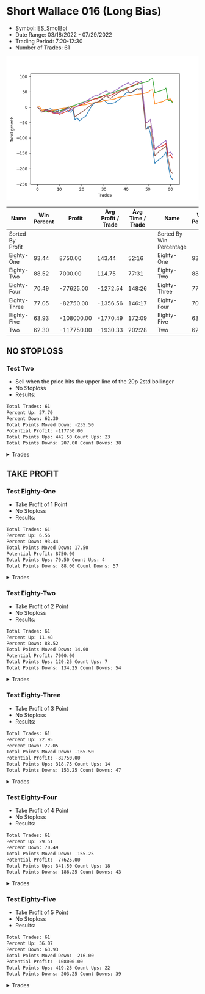 # Short Wallace 016 (Long Bias)
- Symbol: ES_SmolBoi
- Date Range: 03/18/2022 - 07/29/2022
- Trading Period: 7:20-12:30
- Number of Trades: 61

![Plot](ShortWallace016ES_SmolBoi(LongBias).png)

| Name | Win Percent | Profit | Avg Profit / Trade | Avg Time / Trade |      | Name | Win Percent | Profit | Avg Profit / Trade | Avg Time / Trade |
| ---- | ----------- | ------ | ------------------ | ---------------- | ---- | ---- | ----------- | ------ | ------------------ | ---------------- |
| Sorted By <br> Profit | | | | | | Sorted By <br> Win Percentage ||||
| Eighty-One | 93.44 | 8750.00 | 143.44 | 52:16 |     | Eighty-One | 93.44 | 8750.00 | 143.44 | 52:16 |
| Eighty-Two | 88.52 | 7000.00 | 114.75 | 77:31 |     | Eighty-Two | 88.52 | 7000.00 | 114.75 | 77:31 |
| Eighty-Four | 70.49 | -77625.00 | -1272.54 | 148:26 |     | Eighty-Three | 77.05 | -82750.00 | -1356.56 | 146:17 |
| Eighty-Three | 77.05 | -82750.00 | -1356.56 | 146:17 |     | Eighty-Four | 70.49 | -77625.00 | -1272.54 | 148:26 |
| Eighty-Five | 63.93 | -108000.00 | -1770.49 | 172:09 |     | Eighty-Five | 63.93 | -108000.00 | -1770.49 | 172:09 |
| Two | 62.30 | -117750.00 | -1930.33 | 202:28 |     | Two | 62.30 | -117750.00 | -1930.33 | 202:28 |

## NO STOPLOSS

### Test Two
* Sell when the price hits the upper line of the 20p 2std bollinger
* No Stoploss
* Results:
```
Total Trades: 61
Percent Up: 37.70
Percent Down: 62.30
Total Points Moved Down: -235.50
Potential Profit: -117750.00
Total Points Ups: 442.50 Count Ups: 23
Total Points Downs: 207.00 Count Downs: 38
```

<details><summary>Trades</summary>

<code>In: 2022-03-18 09:33:00		Out: 2022-03-18 10:02:55		Total Position Time: 29:55		Total Move Down: -5.50		Total to Date: -5.50</code> <br />
<code>In: 2022-03-18 12:13:00		Out: 2022-03-18 12:42:55		Total Position Time: 29:55		Total Move Down: -10.75		Total to Date: -16.25</code> <br />
<code>In: 2022-03-24 08:34:00		Out: 2022-03-24 09:03:10		Total Position Time: 29:10		Total Move Down: 2.50		Total to Date: -13.75</code> <br />
<code>In: 2022-03-24 12:29:00		Out: 2022-03-24 12:42:05		Total Position Time: 13:05		Total Move Down: 6.50		Total to Date: -7.25</code> <br />
<code>In: 2022-03-29 12:15:00		Out: 2022-03-29 12:27:50		Total Position Time: 12:50		Total Move Down: 0.75		Total to Date: -6.50</code> <br />
<code>In: 2022-04-04 08:57:00		Out: 2022-04-04 09:11:30		Total Position Time: 14:30		Total Move Down: 1.75		Total to Date: -4.75</code> <br />
<code>In: 2022-04-04 10:35:00		Out: 2022-04-04 11:04:55		Total Position Time: 29:55		Total Move Down: -4.50		Total to Date: -9.25</code> <br />
<code>In: 2022-04-04 11:31:00		Out: 2022-04-04 12:00:55		Total Position Time: 29:55		Total Move Down: -3.00		Total to Date: -12.25</code> <br />
<code>In: 2022-04-08 08:05:00		Out: 2022-04-08 08:20:10		Total Position Time: 15:10		Total Move Down: 5.00		Total to Date: -7.25</code> <br />
<code>In: 2022-04-13 09:27:00		Out: 2022-04-13 09:56:55		Total Position Time: 29:55		Total Move Down: -4.75		Total to Date: -12.00</code> <br />
<code>In: 2022-04-19 12:20:00		Out: 2022-04-19 12:42:25		Total Position Time: 22:25		Total Move Down: 0.50		Total to Date: -11.50</code> <br />
<code>In: 2022-04-19 12:21:00		Out: 2022-04-19 12:42:25		Total Position Time: 21:25		Total Move Down: -1.00		Total to Date: -12.50</code> <br />
<code>In: 2022-04-27 09:32:00		Out: 2022-04-27 10:00:10		Total Position Time: 28:10		Total Move Down: 7.00		Total to Date: -5.50</code> <br />
<code>In: 2022-04-28 11:54:00		Out: 2022-04-28 12:23:55		Total Position Time: 29:55		Total Move Down: -8.25		Total to Date: -13.75</code> <br />
<code>In: 2022-05-03 08:11:00		Out: 2022-05-03 08:39:10		Total Position Time: 28:10		Total Move Down: -3.00		Total to Date: -16.75</code> <br />
<code>In: 2022-05-03 10:19:00		Out: 2022-05-03 10:28:05		Total Position Time: 09:05		Total Move Down: 8.50		Total to Date: -8.25</code> <br />
<code>In: 2022-05-04 11:58:00		Out: 2022-05-04 12:27:55		Total Position Time: 29:55		Total Move Down: -32.75		Total to Date: -41.00</code> <br />
<code>In: 2022-05-16 08:57:00		Out: 2022-05-16 09:11:35		Total Position Time: 14:35		Total Move Down: 6.25		Total to Date: -34.75</code> <br />
<code>In: 2022-05-16 10:16:00		Out: 2022-05-16 10:45:55		Total Position Time: 29:55		Total Move Down: -10.00		Total to Date: -44.75</code> <br />
<code>In: 2022-05-16 11:35:00		Out: 2022-05-16 11:45:35		Total Position Time: 10:35		Total Move Down: 6.25		Total to Date: -38.50</code> <br />
<code>In: 2022-05-17 09:48:00		Out: 2022-05-17 10:01:10		Total Position Time: 13:10		Total Move Down: 5.00		Total to Date: -33.50</code> <br />
<code>In: 2022-05-17 10:20:00		Out: 2022-05-17 10:42:05		Total Position Time: 22:05		Total Move Down: 5.00		Total to Date: -28.50</code> <br />
<code>In: 2022-05-19 08:45:00		Out: 2022-05-19 08:56:05		Total Position Time: 11:05		Total Move Down: 14.25		Total to Date: -14.25</code> <br />
<code>In: 2022-05-19 08:46:00		Out: 2022-05-19 08:56:05		Total Position Time: 10:05		Total Move Down: 11.75		Total to Date: -2.50</code> <br />
<code>In: 2022-05-19 11:56:00		Out: 2022-05-19 12:14:05		Total Position Time: 18:05		Total Move Down: 9.75		Total to Date: 7.25</code> <br />
<code>In: 2022-05-25 12:13:00		Out: 2022-05-25 12:22:50		Total Position Time: 09:50		Total Move Down: 7.25		Total to Date: 14.50</code> <br />
<code>In: 2022-05-27 12:11:00		Out: 2022-05-27 12:36:55		Total Position Time: 25:55		Total Move Down: 1.25		Total to Date: 15.75</code> <br />
<code>In: 2022-05-31 08:58:00		Out: 2022-05-31 09:15:05		Total Position Time: 17:05		Total Move Down: 1.25		Total to Date: 17.00</code> <br />
<code>In: 2022-05-31 09:06:00		Out: 2022-05-31 09:15:05		Total Position Time: 09:05		Total Move Down: 8.75		Total to Date: 25.75</code> <br />
<code>In: 2022-06-02 08:54:00		Out: 2022-06-02 09:23:55		Total Position Time: 29:55		Total Move Down: -2.00		Total to Date: 23.75</code> <br />
<code>In: 2022-06-02 08:55:00		Out: 2022-06-02 09:24:55		Total Position Time: 29:55		Total Move Down: -7.75		Total to Date: 16.00</code> <br />
<code>In: 2022-06-02 09:32:00		Out: 2022-06-02 10:01:55		Total Position Time: 29:55		Total Move Down: -4.25		Total to Date: 11.75</code> <br />
<code>In: 2022-06-07 07:41:00		Out: 2022-06-07 08:04:45		Total Position Time: 23:45		Total Move Down: -0.75		Total to Date: 11.00</code> <br />
<code>In: 2022-06-07 11:17:00		Out: 2022-06-07 11:43:25		Total Position Time: 26:25		Total Move Down: 2.00		Total to Date: 13.00</code> <br />
<code>In: 2022-06-21 12:04:00		Out: 2022-06-21 12:18:35		Total Position Time: 14:35		Total Move Down: 1.75		Total to Date: 14.75</code> <br />
<code>In: 2022-06-22 11:12:00		Out: 2022-06-22 11:26:15		Total Position Time: 14:15		Total Move Down: 5.00		Total to Date: 19.75</code> <br />
<code>In: 2022-06-27 07:54:00		Out: 2022-06-27 08:09:45		Total Position Time: 15:45		Total Move Down: 5.25		Total to Date: 25.00</code> <br />
<code>In: 2022-06-27 07:59:00		Out: 2022-06-27 08:09:45		Total Position Time: 10:45		Total Move Down: 7.75		Total to Date: 32.75</code> <br />
<code>In: 2022-06-30 09:29:00		Out: 2022-06-30 09:50:45		Total Position Time: 21:45		Total Move Down: 4.00		Total to Date: 36.75</code> <br />
<code>In: 2022-06-30 09:34:00		Out: 2022-06-30 09:50:45		Total Position Time: 16:45		Total Move Down: 9.75		Total to Date: 46.50</code> <br />
<code>In: 2022-07-01 11:28:00		Out: 2022-07-01 11:54:35		Total Position Time: 26:35		Total Move Down: 0.25		Total to Date: 46.75</code> <br />
<code>In: 2022-07-01 11:29:00		Out: 2022-07-01 11:54:35		Total Position Time: 25:35		Total Move Down: -1.00		Total to Date: 45.75</code> <br />
<code>In: 2022-07-05 11:43:00		Out: 2022-07-05 12:01:15		Total Position Time: 18:15		Total Move Down: 3.75		Total to Date: 49.50</code> <br />
<code>In: 2022-07-07 12:18:00		Out: 2022-07-07 12:28:30		Total Position Time: 10:30		Total Move Down: 4.50		Total to Date: 54.00</code> <br />
<code>In: 2022-07-07 12:20:00		Out: 2022-07-07 12:28:30		Total Position Time: 08:30		Total Move Down: 5.50		Total to Date: 59.50</code> <br />
<code>In: 2022-07-08 07:33:00		Out: 2022-07-08 07:52:40		Total Position Time: 19:40		Total Move Down: 0.50		Total to Date: 60.00</code> <br />
<code>In: 2022-07-08 11:40:00		Out: 2022-07-08 11:54:00		Total Position Time: 14:00		Total Move Down: 2.00		Total to Date: 62.00</code> <br />
<code>In: 2022-07-14 11:25:00		Out: 2022-07-15 10:05:00		Total Position Time: 1360:00		Total Move Down: -67.25		Total to Date: -5.25</code> <br />
<code>In: 2022-07-14 11:27:00		Out: 2022-07-15 10:07:00		Total Position Time: 1360:00		Total Move Down: -67.00		Total to Date: -72.25</code> <br />
<code>In: 2022-07-15 08:13:00		Out: 2022-07-15 09:12:00		Total Position Time: 59:00		Total Move Down: 9.50		Total to Date: -62.75</code> <br />
<code>In: 2022-07-19 08:37:00		Out: 2022-07-20 07:17:00		Total Position Time: 1360:00		Total Move Down: -23.00		Total to Date: -85.75</code> <br />
<code>In: 2022-07-19 09:36:00		Out: 2022-07-20 08:16:00		Total Position Time: 1360:00		Total Move Down: -50.50		Total to Date: -136.25</code> <br />
<code>In: 2022-07-19 10:46:00		Out: 2022-07-20 09:26:00		Total Position Time: 1360:00		Total Move Down: -46.50		Total to Date: -182.75</code> <br />
<code>In: 2022-07-20 07:39:00		Out: 2022-07-20 09:48:00		Total Position Time: 129:00		Total Move Down: 6.75		Total to Date: -176.00</code> <br />
<code>In: 2022-07-25 08:37:00		Out: 2022-07-25 10:37:00		Total Position Time: 120:00		Total Move Down: 6.50		Total to Date: -169.50</code> <br />
<code>In: 2022-07-27 08:05:00		Out: 2022-07-27 11:07:00		Total Position Time: 182:00		Total Move Down: 5.25		Total to Date: -164.25</code> <br />
<code>In: 2022-07-27 08:07:00		Out: 2022-07-27 10:08:00		Total Position Time: 121:00		Total Move Down: 6.75		Total to Date: -157.50</code> <br />
<code>In: 2022-07-27 11:48:00		Out: 2022-07-28 06:54:00		Total Position Time: 1146:00		Total Move Down: 11.00		Total to Date: -146.50</code> <br />
<code>In: 2022-07-28 10:40:00		Out: 2022-07-29 09:20:00		Total Position Time: 1360:00		Total Move Down: -41.25		Total to Date: -187.75</code> <br />
<code>In: 2022-07-28 10:45:00		Out: 2022-07-29 09:25:00		Total Position Time: 1360:00		Total Move Down: -38.50		Total to Date: -226.25</code> <br />
<code>In: 2022-07-29 10:57:00		Out: 2022-07-29 12:59:00		Total Position Time: 122:00		Total Move Down: -9.25		Total to Date: -235.50</code> <br />


</details>

## TAKE PROFIT

### Test Eighty-One
* Take Profit of 1 Point
* No Stoploss
* Results:
```
Total Trades: 61
Percent Up: 6.56
Percent Down: 93.44
Total Points Moved Down: 17.50
Potential Profit: 8750.00
Total Points Ups: 70.50 Count Ups: 4
Total Points Downs: 88.00 Count Downs: 57
```

<details><summary>Trades</summary>

<code>In: 2022-03-18 09:33:00		Out: 2022-03-18 09:33:25		Total Position Time: 00:25		Total Move Down: 1.25		Total to Date: 1.25</code> <br />
<code>In: 2022-03-18 12:13:00		Out: 2022-03-18 12:42:55		Total Position Time: 29:55		Total Move Down: -10.75		Total to Date: -9.50</code> <br />
<code>In: 2022-03-24 08:34:00		Out: 2022-03-24 08:34:10		Total Position Time: 00:10		Total Move Down: 1.00		Total to Date: -8.50</code> <br />
<code>In: 2022-03-24 12:29:00		Out: 2022-03-24 12:31:55		Total Position Time: 02:55		Total Move Down: 1.25		Total to Date: -7.25</code> <br />
<code>In: 2022-03-29 12:15:00		Out: 2022-03-29 12:44:55		Total Position Time: 29:55		Total Move Down: -4.00		Total to Date: -11.25</code> <br />
<code>In: 2022-04-04 08:57:00		Out: 2022-04-04 09:00:15		Total Position Time: 03:15		Total Move Down: 0.75		Total to Date: -10.50</code> <br />
<code>In: 2022-04-04 10:35:00		Out: 2022-04-04 10:37:20		Total Position Time: 02:20		Total Move Down: 1.00		Total to Date: -9.50</code> <br />
<code>In: 2022-04-04 11:31:00		Out: 2022-04-04 11:31:40		Total Position Time: 00:40		Total Move Down: 0.75		Total to Date: -8.75</code> <br />
<code>In: 2022-04-08 08:05:00		Out: 2022-04-08 08:06:25		Total Position Time: 01:25		Total Move Down: 1.00		Total to Date: -7.75</code> <br />
<code>In: 2022-04-13 09:27:00		Out: 2022-04-13 09:27:20		Total Position Time: 00:20		Total Move Down: 2.00		Total to Date: -5.75</code> <br />
<code>In: 2022-04-19 12:20:00		Out: 2022-04-19 12:20:40		Total Position Time: 00:40		Total Move Down: 1.00		Total to Date: -4.75</code> <br />
<code>In: 2022-04-19 12:21:00		Out: 2022-04-19 12:43:45		Total Position Time: 22:45		Total Move Down: 1.00		Total to Date: -3.75</code> <br />
<code>In: 2022-04-27 09:32:00		Out: 2022-04-27 09:33:05		Total Position Time: 01:05		Total Move Down: 1.00		Total to Date: -2.75</code> <br />
<code>In: 2022-04-28 11:54:00		Out: 2022-04-28 11:54:20		Total Position Time: 00:20		Total Move Down: 1.50		Total to Date: -1.25</code> <br />
<code>In: 2022-05-03 08:11:00		Out: 2022-05-03 08:11:10		Total Position Time: 00:10		Total Move Down: 2.50		Total to Date: 1.25</code> <br />
<code>In: 2022-05-03 10:19:00		Out: 2022-05-03 10:19:30		Total Position Time: 00:30		Total Move Down: 0.75		Total to Date: 2.00</code> <br />
<code>In: 2022-05-04 11:58:00		Out: 2022-05-04 11:58:45		Total Position Time: 00:45		Total Move Down: 1.25		Total to Date: 3.25</code> <br />
<code>In: 2022-05-16 08:57:00		Out: 2022-05-16 08:57:25		Total Position Time: 00:25		Total Move Down: 0.75		Total to Date: 4.00</code> <br />
<code>In: 2022-05-16 10:16:00		Out: 2022-05-16 10:17:55		Total Position Time: 01:55		Total Move Down: 1.00		Total to Date: 5.00</code> <br />
<code>In: 2022-05-16 11:35:00		Out: 2022-05-16 11:35:25		Total Position Time: 00:25		Total Move Down: 1.25		Total to Date: 6.25</code> <br />
<code>In: 2022-05-17 09:48:00		Out: 2022-05-17 09:48:10		Total Position Time: 00:10		Total Move Down: 1.00		Total to Date: 7.25</code> <br />
<code>In: 2022-05-17 10:20:00		Out: 2022-05-17 10:22:55		Total Position Time: 02:55		Total Move Down: 0.75		Total to Date: 8.00</code> <br />
<code>In: 2022-05-19 08:45:00		Out: 2022-05-19 08:45:15		Total Position Time: 00:15		Total Move Down: 2.50		Total to Date: 10.50</code> <br />
<code>In: 2022-05-19 08:46:00		Out: 2022-05-19 08:53:35		Total Position Time: 07:35		Total Move Down: 2.25		Total to Date: 12.75</code> <br />
<code>In: 2022-05-19 11:56:00		Out: 2022-05-19 11:57:00		Total Position Time: 01:00		Total Move Down: 1.00		Total to Date: 13.75</code> <br />
<code>In: 2022-05-25 12:13:00		Out: 2022-05-25 12:15:05		Total Position Time: 02:05		Total Move Down: 1.00		Total to Date: 14.75</code> <br />
<code>In: 2022-05-27 12:11:00		Out: 2022-05-27 12:16:20		Total Position Time: 05:20		Total Move Down: 1.00		Total to Date: 15.75</code> <br />
<code>In: 2022-05-31 08:58:00		Out: 2022-05-31 09:14:55		Total Position Time: 16:55		Total Move Down: 1.00		Total to Date: 16.75</code> <br />
<code>In: 2022-05-31 09:06:00		Out: 2022-05-31 09:06:20		Total Position Time: 00:20		Total Move Down: 1.25		Total to Date: 18.00</code> <br />
<code>In: 2022-06-02 08:54:00		Out: 2022-06-02 08:54:30		Total Position Time: 00:30		Total Move Down: 3.50		Total to Date: 21.50</code> <br />
<code>In: 2022-06-02 08:55:00		Out: 2022-06-02 08:55:30		Total Position Time: 00:30		Total Move Down: 0.75		Total to Date: 22.25</code> <br />
<code>In: 2022-06-02 09:32:00		Out: 2022-06-02 09:43:30		Total Position Time: 11:30		Total Move Down: 1.25		Total to Date: 23.50</code> <br />
<code>In: 2022-06-07 07:41:00		Out: 2022-06-07 08:05:40		Total Position Time: 24:40		Total Move Down: 0.75		Total to Date: 24.25</code> <br />
<code>In: 2022-06-07 11:17:00		Out: 2022-06-07 11:19:20		Total Position Time: 02:20		Total Move Down: 1.25		Total to Date: 25.50</code> <br />
<code>In: 2022-06-21 12:04:00		Out: 2022-06-21 12:06:10		Total Position Time: 02:10		Total Move Down: 1.25		Total to Date: 26.75</code> <br />
<code>In: 2022-06-22 11:12:00		Out: 2022-06-22 11:21:35		Total Position Time: 09:35		Total Move Down: 3.75		Total to Date: 30.50</code> <br />
<code>In: 2022-06-27 07:54:00		Out: 2022-06-27 08:01:20		Total Position Time: 07:20		Total Move Down: 1.75		Total to Date: 32.25</code> <br />
<code>In: 2022-06-27 07:59:00		Out: 2022-06-27 07:59:10		Total Position Time: 00:10		Total Move Down: 1.00		Total to Date: 33.25</code> <br />
<code>In: 2022-06-30 09:29:00		Out: 2022-06-30 09:36:40		Total Position Time: 07:40		Total Move Down: 1.25		Total to Date: 34.50</code> <br />
<code>In: 2022-06-30 09:34:00		Out: 2022-06-30 09:34:40		Total Position Time: 00:40		Total Move Down: 1.00		Total to Date: 35.50</code> <br />
<code>In: 2022-07-01 11:28:00		Out: 2022-07-01 11:29:00		Total Position Time: 01:00		Total Move Down: 1.25		Total to Date: 36.75</code> <br />
<code>In: 2022-07-01 11:29:00		Out: 2022-07-01 11:29:10		Total Position Time: 00:10		Total Move Down: 1.25		Total to Date: 38.00</code> <br />
<code>In: 2022-07-05 11:43:00		Out: 2022-07-05 11:44:10		Total Position Time: 01:10		Total Move Down: 1.25		Total to Date: 39.25</code> <br />
<code>In: 2022-07-07 12:18:00		Out: 2022-07-07 12:24:15		Total Position Time: 06:15		Total Move Down: 1.25		Total to Date: 40.50</code> <br />
<code>In: 2022-07-07 12:20:00		Out: 2022-07-07 12:22:55		Total Position Time: 02:55		Total Move Down: 1.00		Total to Date: 41.50</code> <br />
<code>In: 2022-07-08 07:33:00		Out: 2022-07-08 07:53:00		Total Position Time: 20:00		Total Move Down: 0.75		Total to Date: 42.25</code> <br />
<code>In: 2022-07-08 11:40:00		Out: 2022-07-08 11:40:20		Total Position Time: 00:20		Total Move Down: 1.00		Total to Date: 43.25</code> <br />
<code>In: 2022-07-14 11:25:00		Out: 2022-07-14 11:46:00		Total Position Time: 21:00		Total Move Down: 1.25		Total to Date: 44.50</code> <br />
<code>In: 2022-07-14 11:27:00		Out: 2022-07-14 11:46:00		Total Position Time: 19:00		Total Move Down: 1.75		Total to Date: 46.25</code> <br />
<code>In: 2022-07-15 08:13:00		Out: 2022-07-15 08:31:00		Total Position Time: 18:00		Total Move Down: 2.00		Total to Date: 48.25</code> <br />
<code>In: 2022-07-19 08:37:00		Out: 2022-07-19 08:50:00		Total Position Time: 13:00		Total Move Down: 7.00		Total to Date: 55.25</code> <br />
<code>In: 2022-07-19 09:36:00		Out: 2022-07-19 10:19:00		Total Position Time: 43:00		Total Move Down: 1.00		Total to Date: 56.25</code> <br />
<code>In: 2022-07-19 10:46:00		Out: 2022-07-20 09:26:00		Total Position Time: 1360:00		Total Move Down: -46.50		Total to Date: 9.75</code> <br />
<code>In: 2022-07-20 07:39:00		Out: 2022-07-20 09:46:00		Total Position Time: 127:00		Total Move Down: 3.50		Total to Date: 13.25</code> <br />
<code>In: 2022-07-25 08:37:00		Out: 2022-07-25 08:52:00		Total Position Time: 15:00		Total Move Down: 2.00		Total to Date: 15.25</code> <br />
<code>In: 2022-07-27 08:05:00		Out: 2022-07-27 08:18:00		Total Position Time: 13:00		Total Move Down: 1.50		Total to Date: 16.75</code> <br />
<code>In: 2022-07-27 08:07:00		Out: 2022-07-27 08:20:00		Total Position Time: 13:00		Total Move Down: 2.50		Total to Date: 19.25</code> <br />
<code>In: 2022-07-27 11:48:00		Out: 2022-07-28 06:48:00		Total Position Time: 1140:00		Total Move Down: 5.50		Total to Date: 24.75</code> <br />
<code>In: 2022-07-28 10:40:00		Out: 2022-07-28 11:08:00		Total Position Time: 28:00		Total Move Down: 1.00		Total to Date: 25.75</code> <br />
<code>In: 2022-07-28 10:45:00		Out: 2022-07-28 11:06:00		Total Position Time: 21:00		Total Move Down: 1.00		Total to Date: 26.75</code> <br />
<code>In: 2022-07-29 10:57:00		Out: 2022-07-29 12:59:00		Total Position Time: 122:00		Total Move Down: -9.25		Total to Date: 17.50</code> <br />


</details>

### Test Eighty-Two
* Take Profit of 2 Point
* No Stoploss
* Results:
```
Total Trades: 61
Percent Up: 11.48
Percent Down: 88.52
Total Points Moved Down: 14.00
Potential Profit: 7000.00
Total Points Ups: 120.25 Count Ups: 7
Total Points Downs: 134.25 Count Downs: 54
```

<details><summary>Trades</summary>

<code>In: 2022-03-18 09:33:00		Out: 2022-03-18 10:02:55		Total Position Time: 29:55		Total Move Down: -5.50		Total to Date: -5.50</code> <br />
<code>In: 2022-03-18 12:13:00		Out: 2022-03-18 12:42:55		Total Position Time: 29:55		Total Move Down: -10.75		Total to Date: -16.25</code> <br />
<code>In: 2022-03-24 08:34:00		Out: 2022-03-24 08:34:20		Total Position Time: 00:20		Total Move Down: 1.75		Total to Date: -14.50</code> <br />
<code>In: 2022-03-24 12:29:00		Out: 2022-03-24 12:32:20		Total Position Time: 03:20		Total Move Down: 2.25		Total to Date: -12.25</code> <br />
<code>In: 2022-03-29 12:15:00		Out: 2022-03-29 12:44:55		Total Position Time: 29:55		Total Move Down: -4.00		Total to Date: -16.25</code> <br />
<code>In: 2022-04-04 08:57:00		Out: 2022-04-04 09:04:35		Total Position Time: 07:35		Total Move Down: 1.75		Total to Date: -14.50</code> <br />
<code>In: 2022-04-04 10:35:00		Out: 2022-04-04 10:41:20		Total Position Time: 06:20		Total Move Down: 2.00		Total to Date: -12.50</code> <br />
<code>In: 2022-04-04 11:31:00		Out: 2022-04-04 12:00:55		Total Position Time: 29:55		Total Move Down: -3.00		Total to Date: -15.50</code> <br />
<code>In: 2022-04-08 08:05:00		Out: 2022-04-08 08:06:35		Total Position Time: 01:35		Total Move Down: 2.00		Total to Date: -13.50</code> <br />
<code>In: 2022-04-13 09:27:00		Out: 2022-04-13 09:27:20		Total Position Time: 00:20		Total Move Down: 2.00		Total to Date: -11.50</code> <br />
<code>In: 2022-04-19 12:20:00		Out: 2022-04-19 12:43:30		Total Position Time: 23:30		Total Move Down: 2.00		Total to Date: -9.50</code> <br />
<code>In: 2022-04-19 12:21:00		Out: 2022-04-19 12:45:25		Total Position Time: 24:25		Total Move Down: 3.00		Total to Date: -6.50</code> <br />
<code>In: 2022-04-27 09:32:00		Out: 2022-04-27 09:33:50		Total Position Time: 01:50		Total Move Down: 2.25		Total to Date: -4.25</code> <br />
<code>In: 2022-04-28 11:54:00		Out: 2022-04-28 11:54:30		Total Position Time: 00:30		Total Move Down: 2.75		Total to Date: -1.50</code> <br />
<code>In: 2022-05-03 08:11:00		Out: 2022-05-03 08:11:10		Total Position Time: 00:10		Total Move Down: 2.50		Total to Date: 1.00</code> <br />
<code>In: 2022-05-03 10:19:00		Out: 2022-05-03 10:23:35		Total Position Time: 04:35		Total Move Down: 3.25		Total to Date: 4.25</code> <br />
<code>In: 2022-05-04 11:58:00		Out: 2022-05-04 11:58:50		Total Position Time: 00:50		Total Move Down: 1.75		Total to Date: 6.00</code> <br />
<code>In: 2022-05-16 08:57:00		Out: 2022-05-16 09:06:00		Total Position Time: 09:00		Total Move Down: 3.25		Total to Date: 9.25</code> <br />
<code>In: 2022-05-16 10:16:00		Out: 2022-05-16 10:18:00		Total Position Time: 02:00		Total Move Down: 2.50		Total to Date: 11.75</code> <br />
<code>In: 2022-05-16 11:35:00		Out: 2022-05-16 11:35:35		Total Position Time: 00:35		Total Move Down: 2.75		Total to Date: 14.50</code> <br />
<code>In: 2022-05-17 09:48:00		Out: 2022-05-17 09:51:15		Total Position Time: 03:15		Total Move Down: 2.25		Total to Date: 16.75</code> <br />
<code>In: 2022-05-17 10:20:00		Out: 2022-05-17 10:23:10		Total Position Time: 03:10		Total Move Down: 2.00		Total to Date: 18.75</code> <br />
<code>In: 2022-05-19 08:45:00		Out: 2022-05-19 08:45:15		Total Position Time: 00:15		Total Move Down: 2.50		Total to Date: 21.25</code> <br />
<code>In: 2022-05-19 08:46:00		Out: 2022-05-19 08:53:35		Total Position Time: 07:35		Total Move Down: 2.25		Total to Date: 23.50</code> <br />
<code>In: 2022-05-19 11:56:00		Out: 2022-05-19 11:57:25		Total Position Time: 01:25		Total Move Down: 1.75		Total to Date: 25.25</code> <br />
<code>In: 2022-05-25 12:13:00		Out: 2022-05-25 12:15:30		Total Position Time: 02:30		Total Move Down: 2.25		Total to Date: 27.50</code> <br />
<code>In: 2022-05-27 12:11:00		Out: 2022-05-27 12:38:10		Total Position Time: 27:10		Total Move Down: 2.00		Total to Date: 29.50</code> <br />
<code>In: 2022-05-31 08:58:00		Out: 2022-05-31 09:15:10		Total Position Time: 17:10		Total Move Down: 3.00		Total to Date: 32.50</code> <br />
<code>In: 2022-05-31 09:06:00		Out: 2022-05-31 09:06:50		Total Position Time: 00:50		Total Move Down: 2.00		Total to Date: 34.50</code> <br />
<code>In: 2022-06-02 08:54:00		Out: 2022-06-02 08:54:30		Total Position Time: 00:30		Total Move Down: 3.50		Total to Date: 38.00</code> <br />
<code>In: 2022-06-02 08:55:00		Out: 2022-06-02 08:56:10		Total Position Time: 01:10		Total Move Down: 2.75		Total to Date: 40.75</code> <br />
<code>In: 2022-06-02 09:32:00		Out: 2022-06-02 09:43:45		Total Position Time: 11:45		Total Move Down: 2.00		Total to Date: 42.75</code> <br />
<code>In: 2022-06-07 07:41:00		Out: 2022-06-07 08:05:50		Total Position Time: 24:50		Total Move Down: 2.00		Total to Date: 44.75</code> <br />
<code>In: 2022-06-07 11:17:00		Out: 2022-06-07 11:19:40		Total Position Time: 02:40		Total Move Down: 1.75		Total to Date: 46.50</code> <br />
<code>In: 2022-06-21 12:04:00		Out: 2022-06-21 12:18:45		Total Position Time: 14:45		Total Move Down: 2.25		Total to Date: 48.75</code> <br />
<code>In: 2022-06-22 11:12:00		Out: 2022-06-22 11:21:35		Total Position Time: 09:35		Total Move Down: 3.75		Total to Date: 52.50</code> <br />
<code>In: 2022-06-27 07:54:00		Out: 2022-06-27 08:03:20		Total Position Time: 09:20		Total Move Down: 2.00		Total to Date: 54.50</code> <br />
<code>In: 2022-06-27 07:59:00		Out: 2022-06-27 08:01:15		Total Position Time: 02:15		Total Move Down: 2.75		Total to Date: 57.25</code> <br />
<code>In: 2022-06-30 09:29:00		Out: 2022-06-30 09:37:05		Total Position Time: 08:05		Total Move Down: 2.75		Total to Date: 60.00</code> <br />
<code>In: 2022-06-30 09:34:00		Out: 2022-06-30 09:35:05		Total Position Time: 01:05		Total Move Down: 2.00		Total to Date: 62.00</code> <br />
<code>In: 2022-07-01 11:28:00		Out: 2022-07-01 11:29:05		Total Position Time: 01:05		Total Move Down: 2.00		Total to Date: 64.00</code> <br />
<code>In: 2022-07-01 11:29:00		Out: 2022-07-01 11:29:20		Total Position Time: 00:20		Total Move Down: 1.75		Total to Date: 65.75</code> <br />
<code>In: 2022-07-05 11:43:00		Out: 2022-07-05 11:47:40		Total Position Time: 04:40		Total Move Down: 2.00		Total to Date: 67.75</code> <br />
<code>In: 2022-07-07 12:18:00		Out: 2022-07-07 12:25:05		Total Position Time: 07:05		Total Move Down: 3.00		Total to Date: 70.75</code> <br />
<code>In: 2022-07-07 12:20:00		Out: 2022-07-07 12:24:15		Total Position Time: 04:15		Total Move Down: 2.25		Total to Date: 73.00</code> <br />
<code>In: 2022-07-08 07:33:00		Out: 2022-07-08 07:53:50		Total Position Time: 20:50		Total Move Down: 3.25		Total to Date: 76.25</code> <br />
<code>In: 2022-07-08 11:40:00		Out: 2022-07-08 11:53:55		Total Position Time: 13:55		Total Move Down: 1.75		Total to Date: 78.00</code> <br />
<code>In: 2022-07-14 11:25:00		Out: 2022-07-14 12:11:00		Total Position Time: 46:00		Total Move Down: 1.75		Total to Date: 79.75</code> <br />
<code>In: 2022-07-14 11:27:00		Out: 2022-07-14 11:52:00		Total Position Time: 25:00		Total Move Down: 2.25		Total to Date: 82.00</code> <br />
<code>In: 2022-07-15 08:13:00		Out: 2022-07-15 08:31:00		Total Position Time: 18:00		Total Move Down: 2.00		Total to Date: 84.00</code> <br />
<code>In: 2022-07-19 08:37:00		Out: 2022-07-19 08:50:00		Total Position Time: 13:00		Total Move Down: 7.00		Total to Date: 91.00</code> <br />
<code>In: 2022-07-19 09:36:00		Out: 2022-07-19 10:21:00		Total Position Time: 45:00		Total Move Down: 2.00		Total to Date: 93.00</code> <br />
<code>In: 2022-07-19 10:46:00		Out: 2022-07-20 09:26:00		Total Position Time: 1360:00		Total Move Down: -46.50		Total to Date: 46.50</code> <br />
<code>In: 2022-07-20 07:39:00		Out: 2022-07-20 09:46:00		Total Position Time: 127:00		Total Move Down: 3.50		Total to Date: 50.00</code> <br />
<code>In: 2022-07-25 08:37:00		Out: 2022-07-25 08:52:00		Total Position Time: 15:00		Total Move Down: 2.00		Total to Date: 52.00</code> <br />
<code>In: 2022-07-27 08:05:00		Out: 2022-07-27 08:20:00		Total Position Time: 15:00		Total Move Down: 2.25		Total to Date: 54.25</code> <br />
<code>In: 2022-07-27 08:07:00		Out: 2022-07-27 08:20:00		Total Position Time: 13:00		Total Move Down: 2.50		Total to Date: 56.75</code> <br />
<code>In: 2022-07-27 11:48:00		Out: 2022-07-28 06:48:00		Total Position Time: 1140:00		Total Move Down: 5.50		Total to Date: 62.25</code> <br />
<code>In: 2022-07-28 10:40:00		Out: 2022-07-29 09:20:00		Total Position Time: 1360:00		Total Move Down: -41.25		Total to Date: 21.00</code> <br />
<code>In: 2022-07-28 10:45:00		Out: 2022-07-28 11:07:00		Total Position Time: 22:00		Total Move Down: 2.25		Total to Date: 23.25</code> <br />
<code>In: 2022-07-29 10:57:00		Out: 2022-07-29 12:59:00		Total Position Time: 122:00		Total Move Down: -9.25		Total to Date: 14.00</code> <br />


</details>

### Test Eighty-Three
* Take Profit of 3 Point
* No Stoploss
* Results:
```
Total Trades: 61
Percent Up: 22.95
Percent Down: 77.05
Total Points Moved Down: -165.50
Potential Profit: -82750.00
Total Points Ups: 318.75 Count Ups: 14
Total Points Downs: 153.25 Count Downs: 47
```

<details><summary>Trades</summary>

<code>In: 2022-03-18 09:33:00		Out: 2022-03-18 10:02:55		Total Position Time: 29:55		Total Move Down: -5.50		Total to Date: -5.50</code> <br />
<code>In: 2022-03-18 12:13:00		Out: 2022-03-18 12:42:55		Total Position Time: 29:55		Total Move Down: -10.75		Total to Date: -16.25</code> <br />
<code>In: 2022-03-24 08:34:00		Out: 2022-03-24 09:03:15		Total Position Time: 29:15		Total Move Down: 3.00		Total to Date: -13.25</code> <br />
<code>In: 2022-03-24 12:29:00		Out: 2022-03-24 12:32:40		Total Position Time: 03:40		Total Move Down: 3.00		Total to Date: -10.25</code> <br />
<code>In: 2022-03-29 12:15:00		Out: 2022-03-29 12:44:55		Total Position Time: 29:55		Total Move Down: -4.00		Total to Date: -14.25</code> <br />
<code>In: 2022-04-04 08:57:00		Out: 2022-04-04 09:26:55		Total Position Time: 29:55		Total Move Down: 0.25		Total to Date: -14.00</code> <br />
<code>In: 2022-04-04 10:35:00		Out: 2022-04-04 11:04:55		Total Position Time: 29:55		Total Move Down: -4.50		Total to Date: -18.50</code> <br />
<code>In: 2022-04-04 11:31:00		Out: 2022-04-04 12:00:55		Total Position Time: 29:55		Total Move Down: -3.00		Total to Date: -21.50</code> <br />
<code>In: 2022-04-08 08:05:00		Out: 2022-04-08 08:06:50		Total Position Time: 01:50		Total Move Down: 2.75		Total to Date: -18.75</code> <br />
<code>In: 2022-04-13 09:27:00		Out: 2022-04-13 09:56:55		Total Position Time: 29:55		Total Move Down: -4.75		Total to Date: -23.50</code> <br />
<code>In: 2022-04-19 12:20:00		Out: 2022-04-19 12:43:55		Total Position Time: 23:55		Total Move Down: 3.00		Total to Date: -20.50</code> <br />
<code>In: 2022-04-19 12:21:00		Out: 2022-04-19 12:45:25		Total Position Time: 24:25		Total Move Down: 3.00		Total to Date: -17.50</code> <br />
<code>In: 2022-04-27 09:32:00		Out: 2022-04-27 09:33:55		Total Position Time: 01:55		Total Move Down: 2.75		Total to Date: -14.75</code> <br />
<code>In: 2022-04-28 11:54:00		Out: 2022-04-28 11:54:40		Total Position Time: 00:40		Total Move Down: 3.50		Total to Date: -11.25</code> <br />
<code>In: 2022-05-03 08:11:00		Out: 2022-05-03 08:13:25		Total Position Time: 02:25		Total Move Down: 3.00		Total to Date: -8.25</code> <br />
<code>In: 2022-05-03 10:19:00		Out: 2022-05-03 10:23:35		Total Position Time: 04:35		Total Move Down: 3.25		Total to Date: -5.00</code> <br />
<code>In: 2022-05-04 11:58:00		Out: 2022-05-04 12:03:45		Total Position Time: 05:45		Total Move Down: 4.00		Total to Date: -1.00</code> <br />
<code>In: 2022-05-16 08:57:00		Out: 2022-05-16 09:06:00		Total Position Time: 09:00		Total Move Down: 3.25		Total to Date: 2.25</code> <br />
<code>In: 2022-05-16 10:16:00		Out: 2022-05-16 10:18:05		Total Position Time: 02:05		Total Move Down: 3.25		Total to Date: 5.50</code> <br />
<code>In: 2022-05-16 11:35:00		Out: 2022-05-16 11:35:35		Total Position Time: 00:35		Total Move Down: 2.75		Total to Date: 8.25</code> <br />
<code>In: 2022-05-17 09:48:00		Out: 2022-05-17 09:53:50		Total Position Time: 05:50		Total Move Down: 3.00		Total to Date: 11.25</code> <br />
<code>In: 2022-05-17 10:20:00		Out: 2022-05-17 10:23:25		Total Position Time: 03:25		Total Move Down: 3.25		Total to Date: 14.50</code> <br />
<code>In: 2022-05-19 08:45:00		Out: 2022-05-19 08:45:20		Total Position Time: 00:20		Total Move Down: 3.00		Total to Date: 17.50</code> <br />
<code>In: 2022-05-19 08:46:00		Out: 2022-05-19 08:53:40		Total Position Time: 07:40		Total Move Down: 3.25		Total to Date: 20.75</code> <br />
<code>In: 2022-05-19 11:56:00		Out: 2022-05-19 11:57:30		Total Position Time: 01:30		Total Move Down: 3.75		Total to Date: 24.50</code> <br />
<code>In: 2022-05-25 12:13:00		Out: 2022-05-25 12:15:40		Total Position Time: 02:40		Total Move Down: 3.00		Total to Date: 27.50</code> <br />
<code>In: 2022-05-27 12:11:00		Out: 2022-05-27 12:40:55		Total Position Time: 29:55		Total Move Down: -0.25		Total to Date: 27.25</code> <br />
<code>In: 2022-05-31 08:58:00		Out: 2022-05-31 09:15:10		Total Position Time: 17:10		Total Move Down: 3.00		Total to Date: 30.25</code> <br />
<code>In: 2022-05-31 09:06:00		Out: 2022-05-31 09:09:55		Total Position Time: 03:55		Total Move Down: 3.00		Total to Date: 33.25</code> <br />
<code>In: 2022-06-02 08:54:00		Out: 2022-06-02 08:54:30		Total Position Time: 00:30		Total Move Down: 3.50		Total to Date: 36.75</code> <br />
<code>In: 2022-06-02 08:55:00		Out: 2022-06-02 08:56:25		Total Position Time: 01:25		Total Move Down: 3.00		Total to Date: 39.75</code> <br />
<code>In: 2022-06-02 09:32:00		Out: 2022-06-02 10:01:55		Total Position Time: 29:55		Total Move Down: -4.25		Total to Date: 35.50</code> <br />
<code>In: 2022-06-07 07:41:00		Out: 2022-06-07 08:06:05		Total Position Time: 25:05		Total Move Down: 2.75		Total to Date: 38.25</code> <br />
<code>In: 2022-06-07 11:17:00		Out: 2022-06-07 11:43:45		Total Position Time: 26:45		Total Move Down: 3.50		Total to Date: 41.75</code> <br />
<code>In: 2022-06-21 12:04:00		Out: 2022-06-21 12:23:35		Total Position Time: 19:35		Total Move Down: 2.75		Total to Date: 44.50</code> <br />
<code>In: 2022-06-22 11:12:00		Out: 2022-06-22 11:21:35		Total Position Time: 09:35		Total Move Down: 3.75		Total to Date: 48.25</code> <br />
<code>In: 2022-06-27 07:54:00		Out: 2022-06-27 08:05:25		Total Position Time: 11:25		Total Move Down: 2.75		Total to Date: 51.00</code> <br />
<code>In: 2022-06-27 07:59:00		Out: 2022-06-27 08:01:15		Total Position Time: 02:15		Total Move Down: 2.75		Total to Date: 53.75</code> <br />
<code>In: 2022-06-30 09:29:00		Out: 2022-06-30 09:50:45		Total Position Time: 21:45		Total Move Down: 4.00		Total to Date: 57.75</code> <br />
<code>In: 2022-06-30 09:34:00		Out: 2022-06-30 09:35:15		Total Position Time: 01:15		Total Move Down: 3.00		Total to Date: 60.75</code> <br />
<code>In: 2022-07-01 11:28:00		Out: 2022-07-01 11:29:15		Total Position Time: 01:15		Total Move Down: 2.75		Total to Date: 63.50</code> <br />
<code>In: 2022-07-01 11:29:00		Out: 2022-07-01 11:29:35		Total Position Time: 00:35		Total Move Down: 3.00		Total to Date: 66.50</code> <br />
<code>In: 2022-07-05 11:43:00		Out: 2022-07-05 11:48:10		Total Position Time: 05:10		Total Move Down: 3.00		Total to Date: 69.50</code> <br />
<code>In: 2022-07-07 12:18:00		Out: 2022-07-07 12:25:10		Total Position Time: 07:10		Total Move Down: 3.25		Total to Date: 72.75</code> <br />
<code>In: 2022-07-07 12:20:00		Out: 2022-07-07 12:25:05		Total Position Time: 05:05		Total Move Down: 4.00		Total to Date: 76.75</code> <br />
<code>In: 2022-07-08 07:33:00		Out: 2022-07-08 07:53:50		Total Position Time: 20:50		Total Move Down: 3.25		Total to Date: 80.00</code> <br />
<code>In: 2022-07-08 11:40:00		Out: 2022-07-08 11:54:10		Total Position Time: 14:10		Total Move Down: 3.25		Total to Date: 83.25</code> <br />
<code>In: 2022-07-14 11:25:00		Out: 2022-07-15 10:05:00		Total Position Time: 1360:00		Total Move Down: -67.25		Total to Date: 16.00</code> <br />
<code>In: 2022-07-14 11:27:00		Out: 2022-07-15 10:07:00		Total Position Time: 1360:00		Total Move Down: -67.00		Total to Date: -51.00</code> <br />
<code>In: 2022-07-15 08:13:00		Out: 2022-07-15 08:58:00		Total Position Time: 45:00		Total Move Down: 3.75		Total to Date: -47.25</code> <br />
<code>In: 2022-07-19 08:37:00		Out: 2022-07-19 08:50:00		Total Position Time: 13:00		Total Move Down: 7.00		Total to Date: -40.25</code> <br />
<code>In: 2022-07-19 09:36:00		Out: 2022-07-20 08:16:00		Total Position Time: 1360:00		Total Move Down: -50.50		Total to Date: -90.75</code> <br />
<code>In: 2022-07-19 10:46:00		Out: 2022-07-20 09:26:00		Total Position Time: 1360:00		Total Move Down: -46.50		Total to Date: -137.25</code> <br />
<code>In: 2022-07-20 07:39:00		Out: 2022-07-20 09:46:00		Total Position Time: 127:00		Total Move Down: 3.50		Total to Date: -133.75</code> <br />
<code>In: 2022-07-25 08:37:00		Out: 2022-07-25 09:03:00		Total Position Time: 26:00		Total Move Down: 2.75		Total to Date: -131.00</code> <br />
<code>In: 2022-07-27 08:05:00		Out: 2022-07-27 08:22:00		Total Position Time: 17:00		Total Move Down: 3.25		Total to Date: -127.75</code> <br />
<code>In: 2022-07-27 08:07:00		Out: 2022-07-27 08:22:00		Total Position Time: 15:00		Total Move Down: 3.50		Total to Date: -124.25</code> <br />
<code>In: 2022-07-27 11:48:00		Out: 2022-07-28 06:48:00		Total Position Time: 1140:00		Total Move Down: 5.50		Total to Date: -118.75</code> <br />
<code>In: 2022-07-28 10:40:00		Out: 2022-07-29 09:20:00		Total Position Time: 1360:00		Total Move Down: -41.25		Total to Date: -160.00</code> <br />
<code>In: 2022-07-28 10:45:00		Out: 2022-07-28 11:08:00		Total Position Time: 23:00		Total Move Down: 3.75		Total to Date: -156.25</code> <br />
<code>In: 2022-07-29 10:57:00		Out: 2022-07-29 12:59:00		Total Position Time: 122:00		Total Move Down: -9.25		Total to Date: -165.50</code> <br />


</details>

### Test Eighty-Four
* Take Profit of 4 Point
* No Stoploss
* Results:
```
Total Trades: 61
Percent Up: 29.51
Percent Down: 70.49
Total Points Moved Down: -155.25
Potential Profit: -77625.00
Total Points Ups: 341.50 Count Ups: 18
Total Points Downs: 186.25 Count Downs: 43
```

<details><summary>Trades</summary>

<code>In: 2022-03-18 09:33:00		Out: 2022-03-18 10:02:55		Total Position Time: 29:55		Total Move Down: -5.50		Total to Date: -5.50</code> <br />
<code>In: 2022-03-18 12:13:00		Out: 2022-03-18 12:42:55		Total Position Time: 29:55		Total Move Down: -10.75		Total to Date: -16.25</code> <br />
<code>In: 2022-03-24 08:34:00		Out: 2022-03-24 09:03:20		Total Position Time: 29:20		Total Move Down: 4.00		Total to Date: -12.25</code> <br />
<code>In: 2022-03-24 12:29:00		Out: 2022-03-24 12:33:25		Total Position Time: 04:25		Total Move Down: 4.00		Total to Date: -8.25</code> <br />
<code>In: 2022-03-29 12:15:00		Out: 2022-03-29 12:44:55		Total Position Time: 29:55		Total Move Down: -4.00		Total to Date: -12.25</code> <br />
<code>In: 2022-04-04 08:57:00		Out: 2022-04-04 09:26:55		Total Position Time: 29:55		Total Move Down: 0.25		Total to Date: -12.00</code> <br />
<code>In: 2022-04-04 10:35:00		Out: 2022-04-04 11:04:55		Total Position Time: 29:55		Total Move Down: -4.50		Total to Date: -16.50</code> <br />
<code>In: 2022-04-04 11:31:00		Out: 2022-04-04 12:00:55		Total Position Time: 29:55		Total Move Down: -3.00		Total to Date: -19.50</code> <br />
<code>In: 2022-04-08 08:05:00		Out: 2022-04-08 08:15:45		Total Position Time: 10:45		Total Move Down: 3.75		Total to Date: -15.75</code> <br />
<code>In: 2022-04-13 09:27:00		Out: 2022-04-13 09:56:55		Total Position Time: 29:55		Total Move Down: -4.75		Total to Date: -20.50</code> <br />
<code>In: 2022-04-19 12:20:00		Out: 2022-04-19 12:45:25		Total Position Time: 25:25		Total Move Down: 4.50		Total to Date: -16.00</code> <br />
<code>In: 2022-04-19 12:21:00		Out: 2022-04-19 12:46:00		Total Position Time: 25:00		Total Move Down: 3.50		Total to Date: -12.50</code> <br />
<code>In: 2022-04-27 09:32:00		Out: 2022-04-27 09:36:40		Total Position Time: 04:40		Total Move Down: 5.00		Total to Date: -7.50</code> <br />
<code>In: 2022-04-28 11:54:00		Out: 2022-04-28 11:55:00		Total Position Time: 01:00		Total Move Down: 4.25		Total to Date: -3.25</code> <br />
<code>In: 2022-05-03 08:11:00		Out: 2022-05-03 08:40:55		Total Position Time: 29:55		Total Move Down: -6.25		Total to Date: -9.50</code> <br />
<code>In: 2022-05-03 10:19:00		Out: 2022-05-03 10:23:55		Total Position Time: 04:55		Total Move Down: 3.75		Total to Date: -5.75</code> <br />
<code>In: 2022-05-04 11:58:00		Out: 2022-05-04 12:03:45		Total Position Time: 05:45		Total Move Down: 4.00		Total to Date: -1.75</code> <br />
<code>In: 2022-05-16 08:57:00		Out: 2022-05-16 09:06:05		Total Position Time: 09:05		Total Move Down: 4.50		Total to Date: 2.75</code> <br />
<code>In: 2022-05-16 10:16:00		Out: 2022-05-16 10:18:15		Total Position Time: 02:15		Total Move Down: 5.25		Total to Date: 8.00</code> <br />
<code>In: 2022-05-16 11:35:00		Out: 2022-05-16 11:36:30		Total Position Time: 01:30		Total Move Down: 3.75		Total to Date: 11.75</code> <br />
<code>In: 2022-05-17 09:48:00		Out: 2022-05-17 09:56:30		Total Position Time: 08:30		Total Move Down: 4.00		Total to Date: 15.75</code> <br />
<code>In: 2022-05-17 10:20:00		Out: 2022-05-17 10:23:35		Total Position Time: 03:35		Total Move Down: 4.00		Total to Date: 19.75</code> <br />
<code>In: 2022-05-19 08:45:00		Out: 2022-05-19 08:53:35		Total Position Time: 08:35		Total Move Down: 4.75		Total to Date: 24.50</code> <br />
<code>In: 2022-05-19 08:46:00		Out: 2022-05-19 08:54:20		Total Position Time: 08:20		Total Move Down: 4.00		Total to Date: 28.50</code> <br />
<code>In: 2022-05-19 11:56:00		Out: 2022-05-19 11:57:35		Total Position Time: 01:35		Total Move Down: 4.25		Total to Date: 32.75</code> <br />
<code>In: 2022-05-25 12:13:00		Out: 2022-05-25 12:15:55		Total Position Time: 02:55		Total Move Down: 4.25		Total to Date: 37.00</code> <br />
<code>In: 2022-05-27 12:11:00		Out: 2022-05-27 12:40:55		Total Position Time: 29:55		Total Move Down: -0.25		Total to Date: 36.75</code> <br />
<code>In: 2022-05-31 08:58:00		Out: 2022-05-31 09:15:55		Total Position Time: 17:55		Total Move Down: 4.25		Total to Date: 41.00</code> <br />
<code>In: 2022-05-31 09:06:00		Out: 2022-05-31 09:14:05		Total Position Time: 08:05		Total Move Down: 4.00		Total to Date: 45.00</code> <br />
<code>In: 2022-06-02 08:54:00		Out: 2022-06-02 08:54:55		Total Position Time: 00:55		Total Move Down: 4.25		Total to Date: 49.25</code> <br />
<code>In: 2022-06-02 08:55:00		Out: 2022-06-02 08:57:05		Total Position Time: 02:05		Total Move Down: 4.00		Total to Date: 53.25</code> <br />
<code>In: 2022-06-02 09:32:00		Out: 2022-06-02 10:01:55		Total Position Time: 29:55		Total Move Down: -4.25		Total to Date: 49.00</code> <br />
<code>In: 2022-06-07 07:41:00		Out: 2022-06-07 08:10:55		Total Position Time: 29:55		Total Move Down: -4.00		Total to Date: 45.00</code> <br />
<code>In: 2022-06-07 11:17:00		Out: 2022-06-07 11:44:15		Total Position Time: 27:15		Total Move Down: 4.50		Total to Date: 49.50</code> <br />
<code>In: 2022-06-21 12:04:00		Out: 2022-06-21 12:26:10		Total Position Time: 22:10		Total Move Down: 4.25		Total to Date: 53.75</code> <br />
<code>In: 2022-06-22 11:12:00		Out: 2022-06-22 11:21:40		Total Position Time: 09:40		Total Move Down: 4.25		Total to Date: 58.00</code> <br />
<code>In: 2022-06-27 07:54:00		Out: 2022-06-27 08:09:45		Total Position Time: 15:45		Total Move Down: 5.25		Total to Date: 63.25</code> <br />
<code>In: 2022-06-27 07:59:00		Out: 2022-06-27 08:01:20		Total Position Time: 02:20		Total Move Down: 4.25		Total to Date: 67.50</code> <br />
<code>In: 2022-06-30 09:29:00		Out: 2022-06-30 09:50:45		Total Position Time: 21:45		Total Move Down: 4.00		Total to Date: 71.50</code> <br />
<code>In: 2022-06-30 09:34:00		Out: 2022-06-30 09:35:30		Total Position Time: 01:30		Total Move Down: 3.75		Total to Date: 75.25</code> <br />
<code>In: 2022-07-01 11:28:00		Out: 2022-07-01 11:29:30		Total Position Time: 01:30		Total Move Down: 4.00		Total to Date: 79.25</code> <br />
<code>In: 2022-07-01 11:29:00		Out: 2022-07-01 11:58:55		Total Position Time: 29:55		Total Move Down: -6.50		Total to Date: 72.75</code> <br />
<code>In: 2022-07-05 11:43:00		Out: 2022-07-05 11:48:55		Total Position Time: 05:55		Total Move Down: 4.25		Total to Date: 77.00</code> <br />
<code>In: 2022-07-07 12:18:00		Out: 2022-07-07 12:28:25		Total Position Time: 10:25		Total Move Down: 4.25		Total to Date: 81.25</code> <br />
<code>In: 2022-07-07 12:20:00		Out: 2022-07-07 12:25:10		Total Position Time: 05:10		Total Move Down: 4.25		Total to Date: 85.50</code> <br />
<code>In: 2022-07-08 07:33:00		Out: 2022-07-08 08:02:55		Total Position Time: 29:55		Total Move Down: -6.00		Total to Date: 79.50</code> <br />
<code>In: 2022-07-08 11:40:00		Out: 2022-07-08 11:54:50		Total Position Time: 14:50		Total Move Down: 4.25		Total to Date: 83.75</code> <br />
<code>In: 2022-07-14 11:25:00		Out: 2022-07-15 10:05:00		Total Position Time: 1360:00		Total Move Down: -67.25		Total to Date: 16.50</code> <br />
<code>In: 2022-07-14 11:27:00		Out: 2022-07-15 10:07:00		Total Position Time: 1360:00		Total Move Down: -67.00		Total to Date: -50.50</code> <br />
<code>In: 2022-07-15 08:13:00		Out: 2022-07-15 08:58:00		Total Position Time: 45:00		Total Move Down: 3.75		Total to Date: -46.75</code> <br />
<code>In: 2022-07-19 08:37:00		Out: 2022-07-19 08:50:00		Total Position Time: 13:00		Total Move Down: 7.00		Total to Date: -39.75</code> <br />
<code>In: 2022-07-19 09:36:00		Out: 2022-07-20 08:16:00		Total Position Time: 1360:00		Total Move Down: -50.50		Total to Date: -90.25</code> <br />
<code>In: 2022-07-19 10:46:00		Out: 2022-07-20 09:26:00		Total Position Time: 1360:00		Total Move Down: -46.50		Total to Date: -136.75</code> <br />
<code>In: 2022-07-20 07:39:00		Out: 2022-07-20 09:47:00		Total Position Time: 128:00		Total Move Down: 7.50		Total to Date: -129.25</code> <br />
<code>In: 2022-07-25 08:37:00		Out: 2022-07-25 09:12:00		Total Position Time: 35:00		Total Move Down: 4.50		Total to Date: -124.75</code> <br />
<code>In: 2022-07-27 08:05:00		Out: 2022-07-27 08:23:00		Total Position Time: 18:00		Total Move Down: 5.25		Total to Date: -119.50</code> <br />
<code>In: 2022-07-27 08:07:00		Out: 2022-07-27 08:23:00		Total Position Time: 16:00		Total Move Down: 5.50		Total to Date: -114.00</code> <br />
<code>In: 2022-07-27 11:48:00		Out: 2022-07-28 06:48:00		Total Position Time: 1140:00		Total Move Down: 5.50		Total to Date: -108.50</code> <br />
<code>In: 2022-07-28 10:40:00		Out: 2022-07-29 09:20:00		Total Position Time: 1360:00		Total Move Down: -41.25		Total to Date: -149.75</code> <br />
<code>In: 2022-07-28 10:45:00		Out: 2022-07-28 11:09:00		Total Position Time: 24:00		Total Move Down: 3.75		Total to Date: -146.00</code> <br />
<code>In: 2022-07-29 10:57:00		Out: 2022-07-29 12:59:00		Total Position Time: 122:00		Total Move Down: -9.25		Total to Date: -155.25</code> <br />


</details>

### Test Eighty-Five
* Take Profit of 5 Point
* No Stoploss
* Results:
```
Total Trades: 61
Percent Up: 36.07
Percent Down: 63.93
Total Points Moved Down: -216.00
Potential Profit: -108000.00
Total Points Ups: 419.25 Count Ups: 22
Total Points Downs: 203.25 Count Downs: 39
```

<details><summary>Trades</summary>

<code>In: 2022-03-18 09:33:00		Out: 2022-03-18 10:02:55		Total Position Time: 29:55		Total Move Down: -5.50		Total to Date: -5.50</code> <br />
<code>In: 2022-03-18 12:13:00		Out: 2022-03-18 12:42:55		Total Position Time: 29:55		Total Move Down: -10.75		Total to Date: -16.25</code> <br />
<code>In: 2022-03-24 08:34:00		Out: 2022-03-24 09:03:30		Total Position Time: 29:30		Total Move Down: 5.00		Total to Date: -11.25</code> <br />
<code>In: 2022-03-24 12:29:00		Out: 2022-03-24 12:37:45		Total Position Time: 08:45		Total Move Down: 5.00		Total to Date: -6.25</code> <br />
<code>In: 2022-03-29 12:15:00		Out: 2022-03-29 12:44:55		Total Position Time: 29:55		Total Move Down: -4.00		Total to Date: -10.25</code> <br />
<code>In: 2022-04-04 08:57:00		Out: 2022-04-04 09:26:55		Total Position Time: 29:55		Total Move Down: 0.25		Total to Date: -10.00</code> <br />
<code>In: 2022-04-04 10:35:00		Out: 2022-04-04 11:04:55		Total Position Time: 29:55		Total Move Down: -4.50		Total to Date: -14.50</code> <br />
<code>In: 2022-04-04 11:31:00		Out: 2022-04-04 12:00:55		Total Position Time: 29:55		Total Move Down: -3.00		Total to Date: -17.50</code> <br />
<code>In: 2022-04-08 08:05:00		Out: 2022-04-08 08:17:10		Total Position Time: 12:10		Total Move Down: 4.75		Total to Date: -12.75</code> <br />
<code>In: 2022-04-13 09:27:00		Out: 2022-04-13 09:56:55		Total Position Time: 29:55		Total Move Down: -4.75		Total to Date: -17.50</code> <br />
<code>In: 2022-04-19 12:20:00		Out: 2022-04-19 12:46:00		Total Position Time: 26:00		Total Move Down: 5.00		Total to Date: -12.50</code> <br />
<code>In: 2022-04-19 12:21:00		Out: 2022-04-19 12:46:00		Total Position Time: 25:00		Total Move Down: 3.50		Total to Date: -9.00</code> <br />
<code>In: 2022-04-27 09:32:00		Out: 2022-04-27 09:36:50		Total Position Time: 04:50		Total Move Down: 5.25		Total to Date: -3.75</code> <br />
<code>In: 2022-04-28 11:54:00		Out: 2022-04-28 11:55:10		Total Position Time: 01:10		Total Move Down: 5.00		Total to Date: 1.25</code> <br />
<code>In: 2022-05-03 08:11:00		Out: 2022-05-03 08:40:55		Total Position Time: 29:55		Total Move Down: -6.25		Total to Date: -5.00</code> <br />
<code>In: 2022-05-03 10:19:00		Out: 2022-05-03 10:24:05		Total Position Time: 05:05		Total Move Down: 6.25		Total to Date: 1.25</code> <br />
<code>In: 2022-05-04 11:58:00		Out: 2022-05-04 12:27:55		Total Position Time: 29:55		Total Move Down: -32.75		Total to Date: -31.50</code> <br />
<code>In: 2022-05-16 08:57:00		Out: 2022-05-16 09:06:10		Total Position Time: 09:10		Total Move Down: 5.25		Total to Date: -26.25</code> <br />
<code>In: 2022-05-16 10:16:00		Out: 2022-05-16 10:18:15		Total Position Time: 02:15		Total Move Down: 5.25		Total to Date: -21.00</code> <br />
<code>In: 2022-05-16 11:35:00		Out: 2022-05-16 11:36:55		Total Position Time: 01:55		Total Move Down: 5.00		Total to Date: -16.00</code> <br />
<code>In: 2022-05-17 09:48:00		Out: 2022-05-17 10:01:20		Total Position Time: 13:20		Total Move Down: 5.00		Total to Date: -11.00</code> <br />
<code>In: 2022-05-17 10:20:00		Out: 2022-05-17 10:29:30		Total Position Time: 09:30		Total Move Down: 5.00		Total to Date: -6.00</code> <br />
<code>In: 2022-05-19 08:45:00		Out: 2022-05-19 08:53:40		Total Position Time: 08:40		Total Move Down: 5.75		Total to Date: -0.25</code> <br />
<code>In: 2022-05-19 08:46:00		Out: 2022-05-19 08:54:30		Total Position Time: 08:30		Total Move Down: 5.25		Total to Date: 5.00</code> <br />
<code>In: 2022-05-19 11:56:00		Out: 2022-05-19 11:57:40		Total Position Time: 01:40		Total Move Down: 5.50		Total to Date: 10.50</code> <br />
<code>In: 2022-05-25 12:13:00		Out: 2022-05-25 12:17:30		Total Position Time: 04:30		Total Move Down: 5.25		Total to Date: 15.75</code> <br />
<code>In: 2022-05-27 12:11:00		Out: 2022-05-27 12:40:55		Total Position Time: 29:55		Total Move Down: -0.25		Total to Date: 15.50</code> <br />
<code>In: 2022-05-31 08:58:00		Out: 2022-05-31 09:18:40		Total Position Time: 20:40		Total Move Down: 5.50		Total to Date: 21.00</code> <br />
<code>In: 2022-05-31 09:06:00		Out: 2022-05-31 09:14:20		Total Position Time: 08:20		Total Move Down: 5.00		Total to Date: 26.00</code> <br />
<code>In: 2022-06-02 08:54:00		Out: 2022-06-02 08:55:45		Total Position Time: 01:45		Total Move Down: 5.00		Total to Date: 31.00</code> <br />
<code>In: 2022-06-02 08:55:00		Out: 2022-06-02 08:57:25		Total Position Time: 02:25		Total Move Down: 5.25		Total to Date: 36.25</code> <br />
<code>In: 2022-06-02 09:32:00		Out: 2022-06-02 10:01:55		Total Position Time: 29:55		Total Move Down: -4.25		Total to Date: 32.00</code> <br />
<code>In: 2022-06-07 07:41:00		Out: 2022-06-07 08:10:55		Total Position Time: 29:55		Total Move Down: -4.00		Total to Date: 28.00</code> <br />
<code>In: 2022-06-07 11:17:00		Out: 2022-06-07 11:44:20		Total Position Time: 27:20		Total Move Down: 5.50		Total to Date: 33.50</code> <br />
<code>In: 2022-06-21 12:04:00		Out: 2022-06-21 12:26:25		Total Position Time: 22:25		Total Move Down: 5.25		Total to Date: 38.75</code> <br />
<code>In: 2022-06-22 11:12:00		Out: 2022-06-22 11:21:45		Total Position Time: 09:45		Total Move Down: 5.00		Total to Date: 43.75</code> <br />
<code>In: 2022-06-27 07:54:00		Out: 2022-06-27 08:09:45		Total Position Time: 15:45		Total Move Down: 5.25		Total to Date: 49.00</code> <br />
<code>In: 2022-06-27 07:59:00		Out: 2022-06-27 08:04:10		Total Position Time: 05:10		Total Move Down: 5.00		Total to Date: 54.00</code> <br />
<code>In: 2022-06-30 09:29:00		Out: 2022-06-30 09:58:55		Total Position Time: 29:55		Total Move Down: -0.75		Total to Date: 53.25</code> <br />
<code>In: 2022-06-30 09:34:00		Out: 2022-06-30 09:36:25		Total Position Time: 02:25		Total Move Down: 5.50		Total to Date: 58.75</code> <br />
<code>In: 2022-07-01 11:28:00		Out: 2022-07-01 11:57:55		Total Position Time: 29:55		Total Move Down: -5.75		Total to Date: 53.00</code> <br />
<code>In: 2022-07-01 11:29:00		Out: 2022-07-01 11:58:55		Total Position Time: 29:55		Total Move Down: -6.50		Total to Date: 46.50</code> <br />
<code>In: 2022-07-05 11:43:00		Out: 2022-07-05 12:01:50		Total Position Time: 18:50		Total Move Down: 4.75		Total to Date: 51.25</code> <br />
<code>In: 2022-07-07 12:18:00		Out: 2022-07-07 12:28:40		Total Position Time: 10:40		Total Move Down: 5.00		Total to Date: 56.25</code> <br />
<code>In: 2022-07-07 12:20:00		Out: 2022-07-07 12:28:25		Total Position Time: 08:25		Total Move Down: 5.25		Total to Date: 61.50</code> <br />
<code>In: 2022-07-08 07:33:00		Out: 2022-07-08 08:02:55		Total Position Time: 29:55		Total Move Down: -6.00		Total to Date: 55.50</code> <br />
<code>In: 2022-07-08 11:40:00		Out: 2022-07-08 11:55:05		Total Position Time: 15:05		Total Move Down: 5.50		Total to Date: 61.00</code> <br />
<code>In: 2022-07-14 11:25:00		Out: 2022-07-15 10:05:00		Total Position Time: 1360:00		Total Move Down: -67.25		Total to Date: -6.25</code> <br />
<code>In: 2022-07-14 11:27:00		Out: 2022-07-15 10:07:00		Total Position Time: 1360:00		Total Move Down: -67.00		Total to Date: -73.25</code> <br />
<code>In: 2022-07-15 08:13:00		Out: 2022-07-15 09:01:00		Total Position Time: 48:00		Total Move Down: 4.75		Total to Date: -68.50</code> <br />
<code>In: 2022-07-19 08:37:00		Out: 2022-07-19 08:50:00		Total Position Time: 13:00		Total Move Down: 7.00		Total to Date: -61.50</code> <br />
<code>In: 2022-07-19 09:36:00		Out: 2022-07-20 08:16:00		Total Position Time: 1360:00		Total Move Down: -50.50		Total to Date: -112.00</code> <br />
<code>In: 2022-07-19 10:46:00		Out: 2022-07-20 09:26:00		Total Position Time: 1360:00		Total Move Down: -46.50		Total to Date: -158.50</code> <br />
<code>In: 2022-07-20 07:39:00		Out: 2022-07-20 09:47:00		Total Position Time: 128:00		Total Move Down: 7.50		Total to Date: -151.00</code> <br />
<code>In: 2022-07-25 08:37:00		Out: 2022-07-25 09:14:00		Total Position Time: 37:00		Total Move Down: 7.75		Total to Date: -143.25</code> <br />
<code>In: 2022-07-27 08:05:00		Out: 2022-07-27 08:23:00		Total Position Time: 18:00		Total Move Down: 5.25		Total to Date: -138.00</code> <br />
<code>In: 2022-07-27 08:07:00		Out: 2022-07-27 08:23:00		Total Position Time: 16:00		Total Move Down: 5.50		Total to Date: -132.50</code> <br />
<code>In: 2022-07-27 11:48:00		Out: 2022-07-28 06:48:00		Total Position Time: 1140:00		Total Move Down: 5.50		Total to Date: -127.00</code> <br />
<code>In: 2022-07-28 10:40:00		Out: 2022-07-29 09:20:00		Total Position Time: 1360:00		Total Move Down: -41.25		Total to Date: -168.25</code> <br />
<code>In: 2022-07-28 10:45:00		Out: 2022-07-29 09:25:00		Total Position Time: 1360:00		Total Move Down: -38.50		Total to Date: -206.75</code> <br />
<code>In: 2022-07-29 10:57:00		Out: 2022-07-29 12:59:00		Total Position Time: 122:00		Total Move Down: -9.25		Total to Date: -216.00</code> <br />


</details>